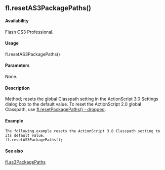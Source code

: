 ## fl.resetAS3PackagePaths()

#### Availability

Flash CS3 Professional.

#### Usage

fl.resetAS3PackagePaths()

#### Parameters

None.

#### Description

Method; resets the global Classpath setting in the ActionScript 3.0 Settings dialog box to the default value. To reset the ActionScript 2.0 global Classpath, use [fl.resetPackagePaths() - dropped](#fl.resetPackagePaths()_-_dropped).

#### Example

```
The following example resets the ActionScript 3.0 Classpath setting to its default value.
fl.resetAS3PackagePaths();

```
#### See also

[fl.as3PackagePaths](#_bookmark452)

<span id="fl.resetPackagePaths()_-_dropped" class="anchor"></span>

